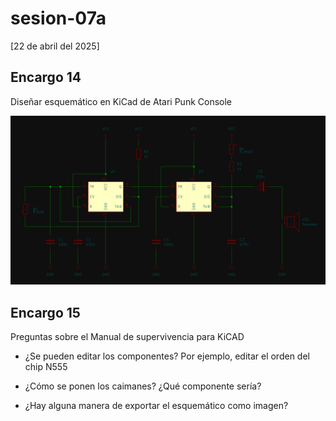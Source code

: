# sesion-07a

[22 de abril del 2025]

## Encargo 14

Diseñar esquemático en KiCad de Atari Punk Console

![Esquemático APC](./archivos/apc.png)

## Encargo 15

Preguntas sobre el Manual de supervivencia para KiCAD

- ¿Se pueden editar los componentes? Por ejemplo, editar el orden del chip N555

- ¿Cómo se ponen los caimanes? ¿Qué componente sería?

- ¿Hay alguna manera de exportar el esquemático como imagen?
